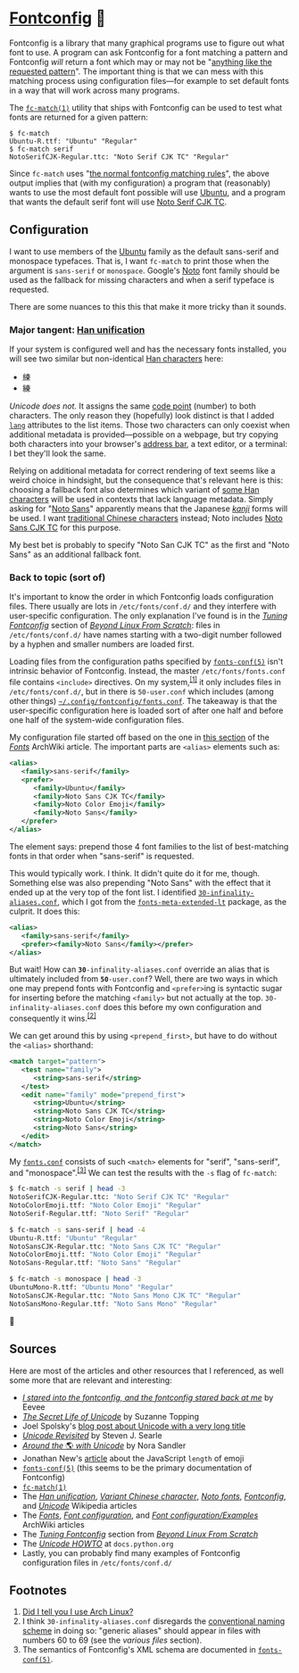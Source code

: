 # [Fontconfig][] 🤷

<!-- TODO
*   Add a footnote saying that this started as a comment explaining my `fonts.conf`...
*   A better way to test the configuration is `fc-match -s`:
        $ fc-match -s serif | head -3
        NotoSerifCJK-Regular.ttc: "Noto Serif CJK TC" "Regular"
        NotoColorEmoji.ttf: "Noto Color Emoji" "Regular"
        NotoSerif-Regular.ttf: "Noto Serif" "Regular"
*   Write that [`fc-match(1)`][] appears to reflect changes to configuration files
    immediately.  Thas is, it seems running `fc-cache` is usually unnecessary.
-->

Fontconfig is a library that many graphical programs use to figure out what font to use.
A program can ask Fontconfig for a font matching a pattern and Fontconfig *will* return a
font which may or may not be "[anything like the requested pattern][`fonts-conf(5)`]".
The important thing is that we can mess with this matching process using configuration
files—for example to set default fonts in a way that will work across many programs.

The [`fc-match(1)`][] utility that ships with Fontconfig can be used to test what fonts
are returned for a given pattern:

    $ fc-match
    Ubuntu-R.ttf: "Ubuntu" "Regular"
    $ fc-match serif
    NotoSerifCJK-Regular.ttc: "Noto Serif CJK TC" "Regular"

Since `fc-match` uses "[the normal fontconfig matching rules][`fc-match(1)`]", the above
output implies that (with my configuration) a program that (reasonably) wants to use the
most default font possible will use [Ubuntu][], and a program that wants the default serif
font will use [Noto Serif CJK TC][].

## Configuration

I want to use members of the [Ubuntu][] family as the default sans-serif and monospace
typefaces.  That is, I want `fc-match` to print those when the argument is `sans-serif` or
`monospace`.  Google's [Noto][] font family should be used as the fallback for missing
characters <!-- Is character the correct term here?  What about symbol, glyph, grapheme,
sign, ideograph, ... --> and when a serif typeface is requested.

There are some nuances to this this that make it more tricky than it sounds.

### Major tangent: [Han unification][]

If your system is configured well and has the necessary fonts installed, you will see two
similar but non-identical [Han characters][] here:

<!-- We can't use <span>.  Use a list as a workaround.  See
<https://github.com/github/markup/issues/245#issuecomment-245460087>. -->
<ul>
<li lang="zh">練</li>
<li lang="ja">練</li>
</ul>

*Unicode does not.*  It assigns the same [code point][] (number) to both characters.  The
only reason they (hopefully) look distinct is that I added [`lang`][] attributes to the
list items.  Those two characters can only coexist when additional metadata is
provided—possible on a webpage, but try copying both characters into your browser's
[address bar][], a text editor, or a terminal: I bet they'll look the same.

Relying on additional metadata for correct rendering of text seems like a weird choice in
hindsight, but the consequence that's relevant here is this: choosing a fallback font also
determines which variant of [some Han characters][] will be used in contexts that lack
language metadata.  Simply asking for "[Noto Sans][]" apparently means that the Japanese
[*kanji*][] forms will be used.  I want [traditional Chinese characters][] instead; Noto
includes [Noto Sans CJK TC][] for this purpose.

My best bet is probably to specify "Noto San CJK TC" as the first and "Noto Sans" as an
additional fallback font.

### Back to topic (sort of)

It's important to know the order in which Fontconfig loads configuration files.  There
usually are lots in `/etc/fonts/conf.d/` and they interfere with user-specific
configuration.  The only explanation I've found is in the [*Tuning Fontconfig*][] section
of [*Beyond Linux From Scratch*][]: files in `/etc/fonts/conf.d/` have names starting with
a two-digit number followed by a hyphen and smaller numbers are loaded first.

Loading files from the configuration paths specified by [`fonts-conf(5)`][] isn't
intrinsic behavior of Fontconfig.  Instead, the master `/etc/fonts/fonts.conf` file
contains `<include>` directives.  On my
system,<sup>[\[1\]](#user-content-footnote-1)</sup> it only includes files in
`/etc/fonts/conf.d/`, but in there is `50-user.conf` which includes (among other things)
[`~/.config/fontconfig/fonts.conf`][`fonts.conf`].  The takeaway is that the user-specific
configuration here is loaded sort of after one half and before one half of the system-wide
configuration files.

My configuration file started off based on the one in [this section][fonts-aw-ffo] of the
[*Fonts*][Fonts - ArchWiki] ArchWiki article.  The important parts are `<alias>` elements
such as:

```xml
<alias>
   <family>sans-serif</family>
   <prefer>
      <family>Ubuntu</family>
      <family>Noto Sans CJK TC</family>
      <family>Noto Color Emoji</family>
      <family>Noto Sans</family>
   </prefer>
</alias>
```

The element says: prepend those 4 font families to the list of best-matching fonts in that
order when "sans-serif" is requested.

<!--
Configuration files with numbers that are lower than 50 and that also prepend fonts to
`serif`, `sans-serif`, or `monospace` win.  The fonts they prepend are above the ones I
prepend in the output of `fc-match`.  The file that messes stuff up is
`/etc/fonts/conf.d/30-infinality-aliases.conf`.  I think it does stuff that should really
be done in files with numbers 60 to 69 (see [*Tuning Fontconfig*]; search for "generic
aliases, map generic to family").
-->

This would typically work.  I think.  It didn't quite do it for me, though.  Something
else was also prepending "Noto Sans" with the effect that it ended up at the very top of
the font list.  I identified [`30-infinality-aliases.conf`][], which I got from the
[`fonts-meta-extended-lt`][] package, as the culprit.  It does this:

```xml
<alias>
   <family>sans-serif</family>
   <prefer><family>Noto Sans</family></prefer>
</alias>
```

But wait!  How can <code><b>30</b>-infinality-aliases.conf</code> override an alias that
is ultimately included from <code><b>50</b>-user.conf</code>?  Well, there are two ways in
which one may prepend fonts with Fontconfig and `<prefer>`ing is syntactic sugar for
inserting before the matching `<family>` but not actually at the top.
`30-infinality-aliases.conf` does this before my own configuration and consequently it
wins.<sup>[\[2\]](#user-content-footnote-2)</sup>

We can get around this by using `<prepend_first>`, but have to do without the `<alias>`
shorthand:

```xml
<match target="pattern">
   <test name="family">
      <string>sans-serif</string>
   </test>
   <edit name="family" mode="prepend_first">
      <string>Ubuntu</string>
      <string>Noto Sans CJK TC</string>
      <string>Noto Color Emoji</string>
      <string>Noto Sans</string>
   </edit>
</match>
```

My [`fonts.conf`][] consists of such `<match>` elements for "serif", "sans-serif", and
"monospace".<sup>[\[3\]](#user-content-footnote-3)</sup> We can test the results with the
`-s` flag of `fc-match`:

```bash
$ fc-match -s serif | head -3
NotoSerifCJK-Regular.ttc: "Noto Serif CJK TC" "Regular"
NotoColorEmoji.ttf: "Noto Color Emoji" "Regular"
NotoSerif-Regular.ttf: "Noto Serif" "Regular"
```

```bash
$ fc-match -s sans-serif | head -4
Ubuntu-R.ttf: "Ubuntu" "Regular"
NotoSansCJK-Regular.ttc: "Noto Sans CJK TC" "Regular"
NotoColorEmoji.ttf: "Noto Color Emoji" "Regular"
NotoSans-Regular.ttf: "Noto Sans" "Regular"
```

```bash
$ fc-match -s monospace | head -3
UbuntuMono-R.ttf: "Ubuntu Mono" "Regular"
NotoSansCJK-Regular.ttc: "Noto Sans Mono CJK TC" "Regular"
NotoSansMono-Regular.ttf: "Noto Sans Mono" "Regular"
```

🙂

## Sources

Here are most of the articles and other resources that I referenced, as well some more
that are relevant and interesting:

*   [*I stared into the fontconfig, and the fontconfig stared back at me*][] by Eevee
*   [*The Secret Life of Unicode*][] by Suzanne Topping
*   Joel Spolsky's [blog post about Unicode with a very long title][The 15 Excuses]
*   [*Unicode Revisited*][] by Steven J. Searle
*   [*Around the* 🌎 *with Unicode*][nora-sandler-unicode] by Nora Sandler
*   Jonathan New's [article][poo] about the JavaScript `length` of emoji
*   [`fonts-conf(5)`][] (this seems to be the primary documentation of Fontconfig)
*   [`fc-match(1)`][]
*   The *[Han unification][]*, *[Variant Chinese character][]*, *[Noto fonts][]*,
    *[Fontconfig][]*, and *[Unicode][]* Wikipedia articles
*   The [*Fonts*][Fonts - ArchWiki], [*Font configuration*][Font configuration -
    ArchWiki], and [*Font configuration/Examples*][Font configuration/Examples - ArchWiki]
    ArchWiki articles
*   The [*Tuning Fontconfig*][] section from [*Beyond Linux From Scratch*][]
*   The [*Unicode HOWTO*][] at `docs.python.org`
*   Lastly, you can probably find many examples of Fontconfig configuration files in
    `/etc/fonts/conf.d/`

## Footnotes

<ol>
<li id="footnote-1"><a href="https://redd.it/32o299">Did I tell you I use Arch Linux?</a></li>
<li id="footnote-2">
I think <code>30-infinality-aliases.conf</code> disregards the <a
href="http://linuxfromscratch.org/blfs/view/stable/x/tuning-fontconfig.html">conventional
naming scheme</a> in doing so: "generic aliases" should appear in files with numbers 60 to
69 (see the <i>various files</i> section).
</li>
<li id="footnote-3">
The semantics of Fontconfig's XML schema are documented in <a
href="https://www.freedesktop.org/software/fontconfig/fontconfig-user.html"
title="fonts-conf(5)"><code>fonts-conf(5)</code></a>.
</li>
</ol>

[Fontconfig]: https://en.wikipedia.org/wiki/Fontconfig "Fontconfig - Wikipedia"
[`fonts-conf(5)`]: https://www.freedesktop.org/software/fontconfig/fontconfig-user.html
    "fonts-conf(5)"
[`fc-match(1)`]: https://linux.die.net/man/1/fc-match "fc-match(1)"
[Ubuntu]: https://en.wikipedia.org/wiki/Ubuntu_(typeface) "Ubuntu (typeface) - Wikipedia"
[Noto Serif CJK TC]: https://www.google.com/get/noto/#serif-hant "Google Noto Fonts"
[Noto]: https://en.wikipedia.org/wiki/Noto_fonts "Noto fonts - Wikipedia"
[Han unification]: https://en.wikipedia.org/wiki/Han_unification
    "Han unification - Wikipedia"
[Han characters]: https://en.wikipedia.org/wiki/Han_characters
    "Han characters - Wikipedia"
[code point]: https://en.wikipedia.org/wiki/Code_point "Code point - Wikipedia"
[`lang`]: https://developer.mozilla.org/en-US/docs/Web/HTML/Global_attributes/lang
    "lang - HTML | MDN"
[address bar]: https://en.wikipedia.org/wiki/Address_bar "Address bar - Wikipedia"
[some Han characters]: https://en.wikipedia.org/wiki/Variant_Chinese_character#Usage_in_computing
    "Variant Chinese character - Wikipedia"
[*kanji*]: https://en.wikipedia.org/wiki/Kanji
    "Kanji - Wikipedia"
[traditional Chinese characters]: https://en.wikipedia.org/wiki/Traditional_Chinese_characters
    "Traditional Chinese characters - Wikipedia"
[Noto Sans CJK TC]: https://www.google.com/get/noto/#sans-hant "Google Noto Fonts"
[Noto Sans]: https://www.google.com/get/noto/#sans-lgc "Google Noto Fonts"
[*Tuning Fontconfig*]: http://linuxfromscratch.org/blfs/view/stable/x/tuning-fontconfig.html
    "Tuning Fontconfig"
[*Beyond Linux From Scratch*]: http://linuxfromscratch.org/blfs/view/stable/index.html
[`fonts.conf`]: fonts.conf
[fonts-aw-ffo]: https://wiki.archlinux.org/index.php/Fonts#Fallback_font_order_with_X11
    "\"Fallback font order with X11\" (Fonts - ArchWiki)"
[Fonts - ArchWiki]: https://wiki.archlinux.org/index.php/Fonts "Fonts - ArchWiki"
[`30-infinality-aliases.conf`]: https://gist.githubusercontent.com/cryzed/4f64bb79e80d619866ee0b18ba2d32fc/raw/bd073b52365393f9f0718425271825fc27b218f7/local.conf
[`fonts-meta-extended-lt`]: https://aur.archlinux.org/packages/fonts-meta-extended-lt
    "AUR (en) - fonts-meta-extended-lt"
[*I stared into the fontconfig, and the fontconfig stared back at me*]: https://eev.ee/blog/2015/05/20/i-stared-into-the-fontconfig-and-the-fontconfig-stared-back-at-me/
[*The Secret Life of Unicode*]: http://www.btetrud.com/Lima/The%20Secret%20Life%20of%20Unicode.pdf
[The 15 Excuses]: https://www.joelonsoftware.com/2003/10/08/the-absolute-minimum-every-software-developer-absolutely-positively-must-know-about-unicode-and-character-sets-no-excuses/
    "The Absolute Minimum Every Software Developer Absolutely, Positively Must Know About Unicode and Character Sets (No Excuses!)"
[*Unicode Revisited*]: http://tronweb.super-nova.co.jp/unicoderevisited.html
[nora-sandler-unicode]: https://norasandler.com/2017/11/02/Around-the-with-Unicode.html
    "Around the 🌎 with Unicode"
[poo]: https://blog.jonnew.com/posts/poo-dot-length-equals-two
    "Jonathan New | \"💩\".length === 2"
[Variant Chinese character]: https://en.wikipedia.org/wiki/Variant_Chinese_character
    "Variant Chinese character - Wikipedia"
[Noto fonts]: https://en.wikipedia.org/wiki/Noto_fonts
    "Noto fonts - Wikipedia"
[Unicode]: https://en.wikipedia.org/wiki/Unicode "Unicode - Wikipedia"
[Font configuration - ArchWiki]: https://wiki.archlinux.org/index.php/Font_configuration
    "Font configuration - ArchWiki"
[Font configuration/Examples - ArchWiki]: https://wiki.archlinux.org/index.php/Font_configuration/Examples
    "Font configuration/Examples - ArchWiki"
[*Unicode HOWTO*]: https://docs.python.org/3/howto/unicode.html
    "Unicode HOWTO — Python 3 documentation"
